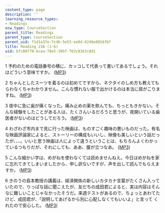 ```yaml
---
content_type: page
description: ''
learning_resource_types:
- Readings
ocw_type: CourseSection
parent_title: Readings
parent_type: CourseSection
parent_uid: f1d1a37e-7c4b-5e53-ea9d-6246e8016f6f
title: Reading 23A (1-6)
uid: bfc08f70-bcaa-78e5-30bf-f63c8163c8d1
---
```


1 予約のための電話番号の横に、カッコして代表って書いてあるでしょう。それはどういう意味ですか。 ([MP3](/ans7870/21f/21f.505/f05/audio/Lesson23A-1.mp3))

2 ちゃんとしたスーツを着るのは初めてですから、ネクタイのしめ方も教えてもらわなくちゃわかりません。こんな慣れない服で出かけるのは本当に肩がこりますね。 ([MP3](/ans7870/21f/21f.505/f05/audio/Lesson23A-2.mp3))

3 夜中に急に歯が痛くなった。痛み止めの薬を飲んでも、ちっともきかない。そんな経験をしたことがある人は、たくさんいるだろうと思うが、夜開いている歯医者がないのはどうしてだろう。 ([MP3](/ans7870/21f/21f.505/f05/audio/Lesson23A-3.mp3))

4 わざわざ市内まで見に行った映画は、ものすごく趣味の悪いものだった。有名な映画評論家によると、ストーリーの構成もいいし、映像も美しいという話だったが、、、。いいと思う映画は人によって違うということは、もちろんよくわかっているつもりだが、それにしても、ああ、腹が立つなあ。 ([MP3](/ans7870/21f/21f.505/f05/audio/Lesson23A-4.mp3))

5 こんな細かい字は、めがねを使わなくては読めませんねえ。今日はめがねを家に忘れてきてしまいましたから、申し訳ないですが、声を出して読んでもらえますか。 ([MP3](/ans7870/21f/21f.505/f05/audio/Lesson23A-5.mp3))

6 きのうの島本教授の講義は、経済関係の新しいカタカナ言葉がたくさん入っていたので、りっぱな話に聞こえたが、友だちの成田君によると、実は内容はそんなに難しいことじゃなかったそうだ。来週テストがあるので、ちょっとあわてたけど、成田君が、「説明してあげるから別に心配しなくてもいいよ」と言って くれたので安心した。 ([MP3](/ans7870/21f/21f.505/f05/audio/Lesson23A-6.mp3))